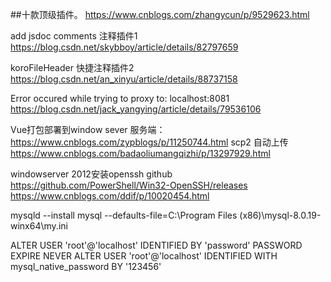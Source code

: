 ##十款顶级插件。
https://www.cnblogs.com/zhangycun/p/9529623.html



add jsdoc comments  注释插件1
https://blog.csdn.net/skybboy/article/details/82797659

koroFileHeader     快捷注释插件2
https://blog.csdn.net/an_xinyu/article/details/88737158



 Error occured while trying to proxy to: localhost:8081
https://blog.csdn.net/jack_yangying/article/details/79536106



Vue打包部署到window sever 服务端：
https://www.cnblogs.com/zypblogs/p/11250744.html       scp2 自动上传
https://www.cnblogs.com/badaoliumangqizhi/p/13297929.html


windowserver 2012安装openssh
github https://github.com/PowerShell/Win32-OpenSSH/releases
https://www.cnblogs.com/ddif/p/10020454.html


mysqld --install mysql --defaults-file=C:\Program Files (x86)\mysql-8.0.19-winx64\my.ini
 


ALTER USER 'root'@'localhost' IDENTIFIED BY 'password' PASSWORD EXPIRE NEVER
ALTER USER 'root'@'localhost' IDENTIFIED WITH mysql_native_password BY '123456'